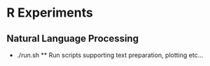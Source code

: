 # R Experiments


## Natural Language Processing
* ./run.sh
** Run scripts supporting text preparation, plotting etc...


